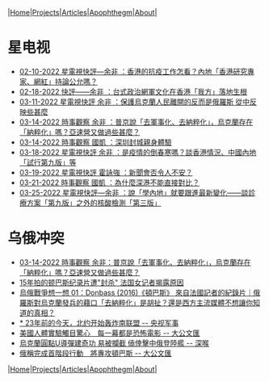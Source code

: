 |[Home](/README.md)|[Projects](/projects.md)|[Articles](/articles.md)|[Apophthegm](/apophthegm.md)|[About](/about.md)|

# 星电视

- [02-10-2022 星電視快評—余非 ：香港的抗疫工作怎看？內地「香港研究專家、網紅」持論公允嗎？](https://www.youtube.com/watch?v=8bj81RyGJWM)  
- [02-18-2022 快評——余非 ：台式政治網軍文化在香港「我方」落地生根](https://www.youtube.com/watch?v=iJ67qj5sDus)  
- [03-11-2022 星電視快評 余非 ：保護烏克蘭人民離開的反而是俄羅斯 從中反映些甚麼](https://www.youtube.com/watch?v=UrE48GX5X5c)  
- [03-14-2022 時事觀察 余非 ：普京說「去軍事化、去納粹化」，烏克蘭存在「納粹化」嗎？亞速營又做過些甚麼？](https://www.youtube.com/watch?v=VKgjNrXAu58)  
- [03-14-2022 時事觀察 國凱 ：深圳封城親身體驗](https://www.youtube.com/watch?v=0qXmmfVkclA)  
- [03-18-2022 星電視快評 余非 ：是疫情的倒春寒嗎？談香港情況、中國內地「試行第九版」等](https://www.youtube.com/watch?v=YZhKfqRbtOI)  
- [03-19-2022 星電視快評 霍詠強 ：新聞會否令人不安？](https://www.youtube.com/watch?v=pAEd4EqLEts)  
- [03-21-2022 時事觀察 國凱 ：為什麼深港不能直接對比？](https://www.youtube.com/watch?v=PEZHtmOvjsI)  
- [03-25-2022 星電視快評—余非 ：說「學內地」就要跟進最新變化——談診療方案「第九版」之外的核酸檢測「第三版」](https://www.youtube.com/watch?v=ihWPwbFaSSc)  

# 乌俄冲突

- [03-14-2022 時事觀察 余非：普京說「去軍事化、去納粹化」，烏克蘭存在「納粹化」嗎？亞速營又做過些甚麼？](https://www.youtube.com/watch?v=VKgjNrXAu58&list=PLl7zeOiApUFWbMoeV7sevuIqXHlygpkzk&index=2)  
- [15年拍的顿巴斯纪录片遭"封杀" 法国女记者揭露原因](https://mil.news.sina.com.cn/world/2022-03-08/doc-imcwipih7298658.shtml)  
- [烏俄戰爭想一想 01：Donbass (2016)《頓巴斯》 來自法國記者的紀錄片｜俄羅斯對烏克蘭發兵的藉口「去納粹化」是胡扯？還是西方主流媒體不想讓你知道的真相？](https://www.youtube.com/watch?v=d4LLCmFfaUI)  
- [* 23年前的今天，北约开始轰炸南联盟 -- 央视军事](https://mp.weixin.qq.com/s/bW4K2tM-IcZtnwAkw9s0ww)  
- [美國人體實驗觸目驚心　每一幕都是恐怖電影 -- 大公文匯](https://www.tkww.hk/a/202203/26/AP623f29ade4b0cd9e1cf0db26.html)  
- [烏克蘭圓點U導彈建奇功 易被攔截 僥倖擊中俄登陸艦 -- 深喉](https://www.bastillepost.com/hongkong/article/10409922-%e7%83%8f%e5%85%8b%e8%98%ad%e5%9c%93%e9%bb%9eu%e5%b0%8e%e5%bd%88%e5%bb%ba%e5%a5%87%e5%8a%9f-%e6%98%93%e8%a2%ab%e6%94%94%e6%88%aa-%e5%83%a5%e5%80%96%e6%93%8a%e4%b8%ad%e4%bf%84%e7%99%bb%e9%99%b8)  
- [俄稱完成首階段行動　將專攻頓巴斯 -- 大公文匯](https://www.tkww.hk/a/202203/27/AP623fafb6e4b0cd9e1cf0f637.html)  

|[Home](/README.md)|[Projects](/projects.md)|[Articles](/articles.md)|[Apophthegm](/apophthegm.md)|[About](/about.md)|
